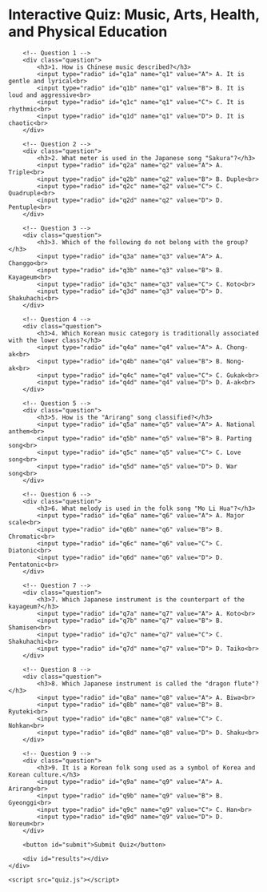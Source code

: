 <!DOCTYPE html>
<html lang="en">
<head>
    <meta charset="UTF-8">
    <meta name="viewport" content="width=device-width, initial-scale=1.0">
    <title>Interactive Quiz</title>
    <link rel="stylesheet" href="styles.css">
</head>
<body>
    <div class="quiz-container">
        <h1>Interactive Quiz: Music, Arts, Health, and Physical Education</h1>

        <!-- Question 1 -->
        <div class="question">
            <h3>1. How is Chinese music described?</h3>
            <input type="radio" id="q1a" name="q1" value="A"> A. It is gentle and lyrical<br>
            <input type="radio" id="q1b" name="q1" value="B"> B. It is loud and aggressive<br>
            <input type="radio" id="q1c" name="q1" value="C"> C. It is rhythmic<br>
            <input type="radio" id="q1d" name="q1" value="D"> D. It is chaotic<br>
        </div>

        <!-- Question 2 -->
        <div class="question">
            <h3>2. What meter is used in the Japanese song "Sakura"?</h3>
            <input type="radio" id="q2a" name="q2" value="A"> A. Triple<br>
            <input type="radio" id="q2b" name="q2" value="B"> B. Duple<br>
            <input type="radio" id="q2c" name="q2" value="C"> C. Quadruple<br>
            <input type="radio" id="q2d" name="q2" value="D"> D. Pentuple<br>
        </div>

        <!-- Question 3 -->
        <div class="question">
            <h3>3. Which of the following do not belong with the group?</h3>
            <input type="radio" id="q3a" name="q3" value="A"> A. Changgo<br>
            <input type="radio" id="q3b" name="q3" value="B"> B. Kayageum<br>
            <input type="radio" id="q3c" name="q3" value="C"> C. Koto<br>
            <input type="radio" id="q3d" name="q3" value="D"> D. Shakuhachi<br>
        </div>

        <!-- Question 4 -->
        <div class="question">
            <h3>4. Which Korean music category is traditionally associated with the lower class?</h3>
            <input type="radio" id="q4a" name="q4" value="A"> A. Chong-ak<br>
            <input type="radio" id="q4b" name="q4" value="B"> B. Nong-ak<br>
            <input type="radio" id="q4c" name="q4" value="C"> C. Gukak<br>
            <input type="radio" id="q4d" name="q4" value="D"> D. A-ak<br>
        </div>

        <!-- Question 5 -->
        <div class="question">
            <h3>5. How is the "Arirang" song classified?</h3>
            <input type="radio" id="q5a" name="q5" value="A"> A. National anthem<br>
            <input type="radio" id="q5b" name="q5" value="B"> B. Parting song<br>
            <input type="radio" id="q5c" name="q5" value="C"> C. Love song<br>
            <input type="radio" id="q5d" name="q5" value="D"> D. War song<br>
        </div>

        <!-- Question 6 -->
        <div class="question">
            <h3>6. What melody is used in the folk song "Mo Li Hua"?</h3>
            <input type="radio" id="q6a" name="q6" value="A"> A. Major scale<br>
            <input type="radio" id="q6b" name="q6" value="B"> B. Chromatic<br>
            <input type="radio" id="q6c" name="q6" value="C"> C. Diatonic<br>
            <input type="radio" id="q6d" name="q6" value="D"> D. Pentatonic<br>
        </div>

        <!-- Question 7 -->
        <div class="question">
            <h3>7. Which Japanese instrument is the counterpart of the kayageum?</h3>
            <input type="radio" id="q7a" name="q7" value="A"> A. Koto<br>
            <input type="radio" id="q7b" name="q7" value="B"> B. Shamisen<br>
            <input type="radio" id="q7c" name="q7" value="C"> C. Shakuhachi<br>
            <input type="radio" id="q7d" name="q7" value="D"> D. Taiko<br>
        </div>

        <!-- Question 8 -->
        <div class="question">
            <h3>8. Which Japanese instrument is called the "dragon flute"?</h3>
            <input type="radio" id="q8a" name="q8" value="A"> A. Biwa<br>
            <input type="radio" id="q8b" name="q8" value="B"> B. Ryuteki<br>
            <input type="radio" id="q8c" name="q8" value="C"> C. Nohkan<br>
            <input type="radio" id="q8d" name="q8" value="D"> D. Shaku<br>
        </div>

        <!-- Question 9 -->
        <div class="question">
            <h3>9. It is a Korean folk song used as a symbol of Korea and Korean culture.</h3>
            <input type="radio" id="q9a" name="q9" value="A"> A. Arirang<br>
            <input type="radio" id="q9b" name="q9" value="B"> B. Gyeonggi<br>
            <input type="radio" id="q9c" name="q9" value="C"> C. Han<br>
            <input type="radio" id="q9d" name="q9" value="D"> D. Noreum<br>
        </div>

        <button id="submit">Submit Quiz</button>

        <div id="results"></div>
    </div>

    <script src="quiz.js"></script>
</body>
</html>
